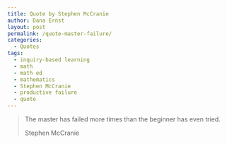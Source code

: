 ```yaml
---
title: Quote by Stephen McCranie
author: Dana Ernst
layout: post
permalink: /quote-master-failure/
categories:
  - Quotes
tags:
  - inquiry-based learning
  - math
  - math ed
  - mathematics
  - Stephen McCranie
  - productive failure
  - quote
---
```


<blockquote>
<p>The master has failed more times than the beginner has even tried.</p>
<footer>Stephen McCranie</footer>
</blockquote>
